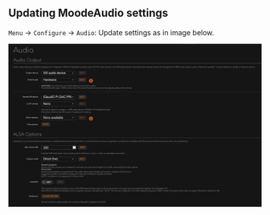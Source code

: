 ## Updating MoodeAudio settings

`Menu` -> `Configure` -> `Audio`: Update settings as in image below.

![Audio Settings](/media/MoodeAudio-I2S.png)
